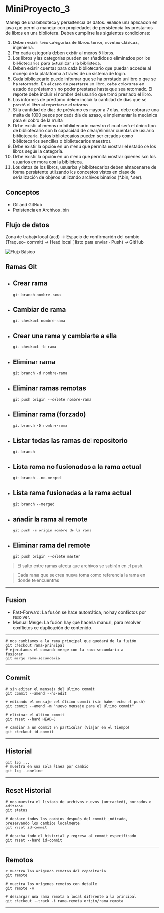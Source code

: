 # MiniProyecto_3
Manejo de una biblioteca y persistencia de datos.
Realice una aplicación en java que permita manejar con propiedades de persistencia los préstamos
de libros en una biblioteca. Deben cumplirse las siguientes condiciones:
1. Deben existir tres categorías de libros: terror, novelas clásicas, ingeniería.
2. Por cada categoría deben existir al menos 5 libros.
3. Los libros y las categorías pueden ser añadidos o eliminados por los bibliotecarios para
actualizar a la biblioteca.
4. Deben existir cuentas para cada bibliotecario que puedan acceder al manejo de la
plataforma a través de un sistema de login.
5. Cada bibliotecario puede informar que se ha prestado un libro o que se ha retornado. En
el caso de prestarse un libro, debe colocarse en estado de préstamo y no poder prestarse
hasta que sea retornado. El reporte debe incluir el nombre del usuario que tomó prestado
el libro.
6. Los informes de préstamo deben incluir la cantidad de días que se prestó el libro al
reportarse el retorno.
7. Si la cantidad de días de préstamo es mayor a 7 días, debe cobrarse una multa de 1000 pesos
por cada día de atraso, e implementar la mecánica para el cobro de la multa
8. Debe existir al menos un bibliotecario maestro el cual será el único tipo de bibliotecario con
la capacidad de crear/eliminar cuentas de usuario bibliotecario. Estos bibliotecarios pueden
ser creados como bibliotecarios sencillos o bibliotecarios maestros.
9. Debe existir la opción en un menú que permita mostrar el estado de los libros según la
categoría.
10. Debe existir la opción en un menú que permita mostrar quienes son los usuarios en mora
con la biblioteca.
11. Los datos de los libros, usuarios y bibliotecarios deben almacenarse de forma persistente
utilizando los conceptos vistos en clase de serialización de objetos utilizando archivos
binarios (*.bin, *.ser). 

## Conceptos

- Git and GitHub 
- Peristencia en Archivos .bin

## Flujo de datos
Zona de trabajo local (add) → Espacio de confirmación del cambio (Traqueo- commit) →
Head local ( listo para enviar - Push) → GitHub

![Flujo Básico](https://jonmircha.com/img/blog/git-flow.png)

## Ramas Git
- Crear rama
  - 
      git branch nombre-rama
- Cambiar de rama
  - 
      git checkout nombre-rama
- Crear una rama y cambiarte a ella
  - 
      git checkout -b rama 
- Eliminar rama
  - 
      git branch -d nombre-rama
- Eliminar ramas remotas
  - 
      git push origin --delete nombre-rama
- Eliminar rama (forzado)
  - 
      git branch -D nombre-rama
- Listar todas las ramas del repositorio
  - 
      git branch
- Lista rama no fusionadas a la rama actual
  - 
      git branch --no-merged
- Lista rama fusionadas a la rama actual
  - 
      git branch --merged
- añadir la rama al remote
  - 
      git push -u origin nombre de la rama
    
- Eliminar rama del remote
  - 
      git push origin --delete master

> El salto entre ramas afecta que archivos se subirán en el push.

> Cada rama que se crea nueva toma como referencia la rama
> en donde te encuentras
--- 
## Fusion
- Fast-Forward: La fusión se hace automática, no hay conflictos por resolver.
- Manual Merge: La fusión hay que hacerla manual, para resolver conflictos de duplicación de contenido.
---
    # nos cambiamos a la rama principal que quedará de la fusión
    git checkout rama-principal
    # ejecutamos el comando merge con la rama secundaria a 
    fusionar
    git merge rama-secundaria
---
## Commit
    # sin editar el mensaje del último commit
    git commit --amend --no-edit

    # editando el mensaje del último commit (sin haber echo el push)
    git commit --amend -m "nuevo mensaje para el último commit"

    # eliminar el último commit
    git reset --hard HEAD~1

    # cambiar a un commit en particular (Viajar en el tiempo)
    git checkout id-commit
---
## Historial
    git log ...
    # muestra en una sola línea por cambio
    git log --oneline
--- 
## Reset Historial
    # nos muestra el listado de archivos nuevos (untracked), borrados o editados
    git status

    # deshace todos los cambios después del commit indicado, 
    preservando los cambios localmente
    git reset id-commit

    # desecha todo el historial y regresa al commit especificado
    git reset --hard id-commit
--- 
## Remotos
    # muestra los orígenes remotos del repositorio
    git remote

    # muestra los orígenes remotos con detalle
    git remote -v

    # descargar una rama remota a local diferente a la principal
    git checkout --track -b rama-remota origin/rama-remota
---
